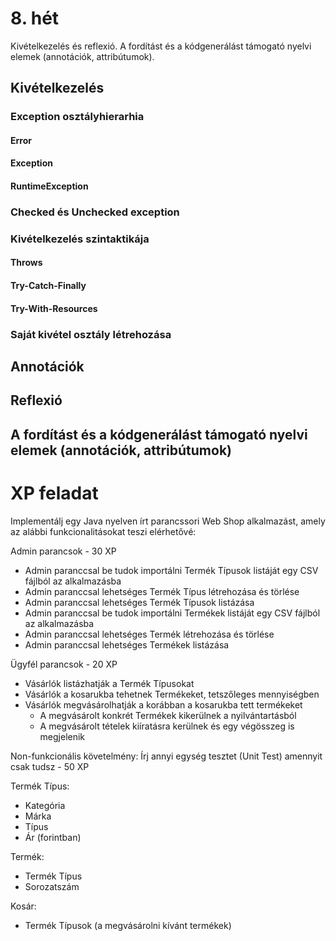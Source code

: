 # 8. hét

Kivételkezelés és reflexió. A fordítást és a kódgenerálást támogató nyelvi elemek (annotációk, attribútumok).

## Kivételkezelés

### Exception osztályhierarhia

#### Error

#### Exception

#### RuntimeException

### Checked és Unchecked exception

### Kivételkezelés szintaktikája

#### Throws

#### Try-Catch-Finally

#### Try-With-Resources

### Saját kivétel osztály létrehozása

## Annotációk

## Reflexió

## A fordítást és a kódgenerálást támogató nyelvi elemek (annotációk, attribútumok)

# XP feladat

Implementálj egy Java nyelven írt parancssori Web Shop alkalmazást, amely az alábbi funkcionalitásokat teszi
elérhetővé:

Admin parancsok - 30 XP
 - Admin paranccsal be tudok importálni Termék Típusok listáját egy CSV fájlból az alkalmazásba
 - Admin paranccsal lehetséges Termék Típus létrehozása és törlése
 - Admin paranccsal lehetséges Termék Típusok listázása
 - Admin paranccsal be tudok importálni Termékek listáját egy CSV fájlból az alkalmazásba
 - Admin paranccsal lehetséges Termék létrehozása és törlése
 - Admin paranccsal lehetséges Termékek listázása

Ügyfél parancsok - 20 XP
 - Vásárlók listázhatják a Termék Típusokat
 - Vásárlók a kosarukba tehetnek Termékeket, tetszőleges mennyiségben
 - Vásárlók megvásárolhatják a korábban a kosarukba tett termékeket
	- A megvásárolt konkrét Termékek kikerülnek a nyilvántartásból
	- A megvásárolt tételek kiíratásra kerülnek és egy végösszeg is megjelenik

Non-funkcionális követelmény: Írj annyi egység tesztet (Unit Test) amennyit csak tudsz - 50 XP

Termék Típus:
 - Kategória
 - Márka
 - Típus
 - Ár (forintban)
 
Termék:
 - Termék Típus
 - Sorozatszám
 
Kosár:
 - Termék Típusok (a megvásárolni kívánt termékek)
